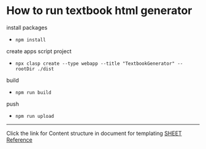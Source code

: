# How to run textbook html generator

install packages
- `npm install`

create apps script project
- `npx clasp create --type webapp --title "TextbookGenerator" --rootDir ./dist`

build
- `npm run build`

push
- `npm run upload`

---

Click the link for Content structure in document for templating
[SHEET Reference](https://docs.google.com/spreadsheets/d/1x9WHtS9I0A2VLXpnoTu8WlTDlbKMkzXR7HsIW7PzQmU/edit)